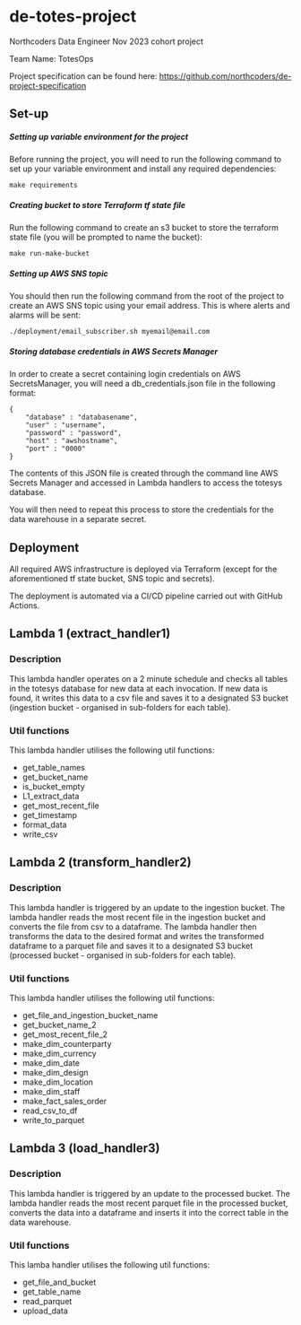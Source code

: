 # de-totes-project

Northcoders Data Engineer Nov 2023 cohort project

Team Name: TotesOps

Project specification can be found here: https://github.com/northcoders/de-project-specification

## Set-up
##### Setting up variable environment for the project
Before running the project, you will need to run the following command to set up your variable environment and install any required dependencies:

`make requirements`

##### Creating bucket to store Terraform tf state file
Run the following command to create an s3 bucket to store the terraform state file (you will be prompted to name the bucket):

`make run-make-bucket`

##### Setting up AWS SNS topic
You should then run the following command from the root of the project to create an AWS SNS topic using your email address. This is where alerts and alarms will be sent:

`./deployment/email_subscriber.sh myemail@email.com`

##### Storing database credentials in AWS Secrets Manager
In order to create a secret containing login credentials on AWS SecretsManager, you will need a db_credentials.json file in the following format:

```
{ 
    "database" : "databasename",
    "user" : "username",
    "password" : "password",
    "host" : "awshostname",
    "port" : "0000"
}
```

The contents of this JSON file is created through the command line AWS Secrets Manager and accessed in Lambda handlers to access the totesys database.

You will then need to repeat this process to store the credentials for the data warehouse in a separate secret.

## Deployment
All required AWS infrastructure is deployed via Terraform (except for the aforementioned tf state bucket, SNS topic and secrets).

The deployment is automated via a CI/CD pipeline carried out with GitHub Actions.


## Lambda 1 (extract_handler1)

### Description
This lambda handler operates on a 2 minute schedule and checks all tables in the totesys database for new data at each invocation.
If new data is found, it writes this data to a csv file and saves it to a designated S3 bucket (ingestion bucket - organised in sub-folders for each table).


### Util functions
This lambda handler utilises the following util functions:
- get_table_names
- get_bucket_name
- is_bucket_empty
- L1_extract_data
- get_most_recent_file
- get_timestamp
- format_data
- write_csv

## Lambda 2 (transform_handler2)

### Description
This lambda handler is triggered by an update to the ingestion bucket. The lambda handler reads the most recent file in the ingestion bucket and converts the file from csv to a dataframe. The lambda handler then transforms the data to the desired format and writes the transformed dataframe to a parquet file and saves it to a designated S3 bucket (processed bucket - organised in sub-folders for each table).

### Util functions
This lambda handler utilises the following util functions:

- get_file_and_ingestion_bucket_name
- get_bucket_name_2
- get_most_recent_file_2
- make_dim_counterparty
- make_dim_currency
- make_dim_date
- make_dim_design
- make_dim_location
- make_dim_staff
- make_fact_sales_order
- read_csv_to_df
- write_to_parquet

## Lambda 3 (load_handler3)

### Description
This lambda handler is triggered by an update to the processed bucket. The lambda handler reads the most recent parquet file in the processed bucket, converts the data into a dataframe and inserts it into the correct table in the data warehouse.

### Util functions
This lamba handler utilises the following util functions:

- get_file_and_bucket
- get_table_name
- read_parquet
- upload_data


